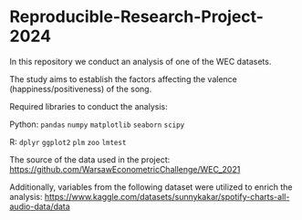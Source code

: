 # Reproducible-Research-Project-2024
In this repository we conduct an analysis of one of the WEC datasets.

The study aims to establish the factors affecting the valence (happiness/positiveness) of the song.

Required libraries to conduct the analysis:

Python:
`pandas`
`numpy`
`matplotlib`
`seaborn`
`scipy`

R:
`dplyr`
`ggplot2`
`plm`
`zoo`
`lmtest`

The source of the data used in the project:
https://github.com/WarsawEconometricChallenge/WEC_2021

Additionally, variables from the following dataset were utilized to enrich the analysis:
https://www.kaggle.com/datasets/sunnykakar/spotify-charts-all-audio-data/data
